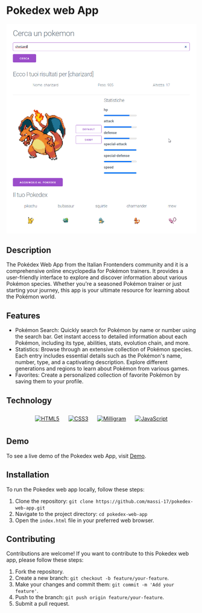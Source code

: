 # Pokedex web App
![Pokedex Screenshot](img/pokedex-webapp.png)
## Description
The Pokédex Web App from the Italian Frontenders community and it is a comprehensive online encyclopedia for Pokémon trainers. It provides a user-friendly interface to explore and discover information about various Pokémon species. Whether you're a seasoned Pokémon trainer or just starting your journey, this app is your ultimate resource for learning about the Pokémon world.
## Features 
- Pokémon Search: Quickly search for Pokémon by name or number using the search bar. Get instant access to detailed information about each Pokémon, including its type, abilities, stats, evolution chain, and more.
- Statistics: Browse through an extensive collection of Pokémon species. Each entry includes essential details such as the Pokémon's name, number, type, and a captivating description. Explore different generations and regions to learn about Pokémon from various games.
- Favorites: Create a personalized collection of favorite Pokémon by saving them to your profile.
## Technology
<div align="center">  
<a href="https://en.wikipedia.org/wiki/HTML5" target="_blank"><img style="margin: 10px" src="https://profilinator.rishav.dev/skills-assets/html5-original-wordmark.svg" alt="HTML5" height="75" /></a> 
<a href="https://www.w3schools.com/css/" target="_blank"><img style="margin: 10px" src="https://profilinator.rishav.dev/skills-assets/css3-original-wordmark.svg" alt="CSS3" height="75" /></a>  
<a href="https://milligram.io/" target="_blank"><img style="margin: 10px" src="https://www.drupal.org/files/project-images/Screen%20Shot%202016-11-24%20at%207.38.19%20AM.png" alt="Milligram" height="75" /></a>  
<a href="https://www.javascript.com/" target="_blank"><img style="margin: 10px" src="https://profilinator.rishav.dev/skills-assets/javascript-original.svg" alt="JavaScript" height="75" /></a>  
</div>

## Demo
To see a live demo of the Pokedex web App, visit [Demo](https://www.massidev.com/portfolio/pokedex-web-app/).
## Installation
To run the Pokedex web app locally, follow these steps:
1. Clone the repository: `git clone https://github.com/massi-17/pokedex-web-app.git`
2. Navigate to the project directory: `cd pokedex-web-app`
3. Open the `index.html` file in your preferred web browser.
## Contributing
Contributions are welcome! If you want to contribute to this Pokedex web app, please follow these steps:
1. Fork the repository.
2. Create a new branch: `git checkout -b feature/your-feature`.
3. Make your changes and commit them: `git commit -m 'Add your feature'`.
4. Push to the branch: `git push origin feature/your-feature`.
5. Submit a pull request.
